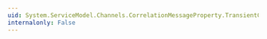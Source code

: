 ```yaml
---
uid: System.ServiceModel.Channels.CorrelationMessageProperty.TransientCorrelations
internalonly: False
---
```

